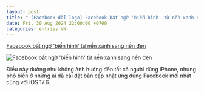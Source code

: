 ```yaml
---
layout: post
title: " [Facebook đổi logo] Facebook bất ngờ 'biến hình' từ nền xanh sang nền đen"
date: Fri, 30 Aug 2024 22:00:00 +0700
categories: entries VN
---
```

[Facebook bất ngờ 'biến hình' từ nền xanh sang nền đen](https://hanoionline.vn/facebook-bat-ngo-bien-hinh-tu-nen-xanh-sang-nen-den-262202.htm)

![Facebook bất ngờ 'biến hình' từ nền xanh sang nền đen](https://cloudvodhn.tek4tv.vn/attach/crawler/2024/08/30/b8673a5e-06f8-448a-a315-a8876f5af469-955.webp)

Điều này dường như không ảnh hưởng đến tất cả người dùng iPhone, nhưng phổ biến ở những ai đã cài đặt bản cập nhật ứng dụng Facebook mới nhất cùng với iOS 17.6.

